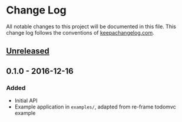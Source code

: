 # Change Log
All notable changes to this project will be documented in this file. This change log follows the conventions of [keepachangelog.com](http://keepachangelog.com/).

## [Unreleased]

## 0.1.0 - 2016-12-16
### Added
- Initial API
- Example application in `examples/`, adapted from re-frame todomvc example

[Unreleased]: https://github.com/yetanalytics/re-thread/compare/0.1.1...HEAD
[0.1.1]: https://github.com/yetanalytics/re-thread/compare/0.1.0...0.1.1
